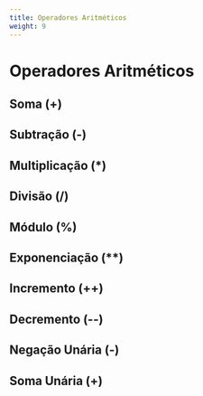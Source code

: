 ```yaml
---
title: Operadores Aritméticos
weight: 9
---
```


# Operadores Aritméticos

## Soma (+)

## Subtração (-)

## Multiplicação (*)

## Divisão (/)

## Módulo (%)

## Exponenciação (**)

## Incremento (++)

## Decremento (--)

## Negação Unária (-)

## Soma Unária (+)
